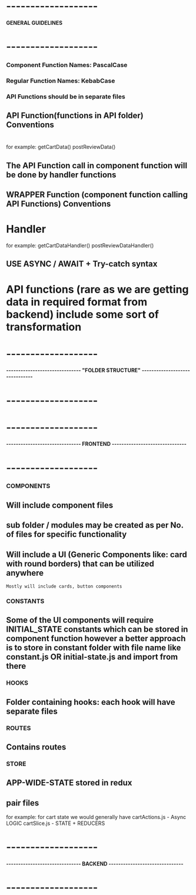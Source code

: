 # ------------------- #
#### GENERAL GUIDELINES
# ------------------- #

### Component Function Names: PascalCase
### Regular Function Names: KebabCase

### API Functions should be in separate files
## API Function(functions in API folder) Conventions
# <Http-method><data-type>
  for example:
    getCartData()
    postReviewData()
## The API Function call in component function will be done by handler functions
## WRAPPER Function (component function calling API Functions) Conventions
# <Http-method><data-type>Handler
  for example:
    getCartDataHandler()
    postReviewDataHandler()

## USE ASYNC / AWAIT + Try-catch syntax

# API functions  (rare as we are getting data in required format from backend) include some sort of transformation

# ------------------- #
#### ------------------------------- "FOLDER STRUCTURE" ------------------------------- ####
# ------------------- #
# ------------------- #
#### ------------------------------- FRONTEND ------------------------------- ####
# ------------------- #


### COMPONENTS
## Will include component files
## sub folder / modules may be created as per No. of files for specific functionality
## Will include a UI (Generic Components like: card with round borders) that can be utilized anywhere
    Mostly will include cards, button components


### CONSTANTS
## Some of the UI components will require INITIAL_STATE constants which can be stored in component function however a better approach is to store in constant folder with file name like constant.js OR initial-state.js and import from there

### HOOKS
## Folder containing hooks: each hook will have separate files

### ROUTES
## Contains routes

### STORE
## APP-WIDE-STATE stored in redux
## pair files 
  for example:
    for cart state we would generally have 
      cartActions.js - Async LOGIC
      cartSlice.js - STATE + REDUCERS



# ------------------- #
#### ------------------------------- BACKEND ------------------------------- ####
# ------------------- #